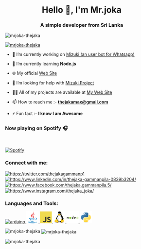 

<h1 align="center">Hello 👋, I'm Mr.joka</h1>
<h3 align="center">A simple developer from Sri Lanka</h3>

<p align="left"> <img src="https://komarev.com/ghpvc/?username=mrjoka-thejaka&label=Profile%20views&color=0e75b6&style=flat" alt="mrjoka-thejaka" /> </p>

<p align="left"> <a href="https://github.com/ryo-ma/github-profile-trophy"><img src="https://github-profile-trophy.vercel.app/?username=mrjoka-thejaka" alt="mrjoka-thejaka" /></a> </p>


- 🔭 I’m currently working on [Mizuki (an user bot for Whatsapp)](https://mizuki.cf/)

- 🌱 I’m currently learning **Node.js**

- 🌐 My official [Web Site](https://joka.cf/)

- 🤝 I’m looking for help with [Mizuki Project](https://mizuki.cf/)

- 👨‍💻 All of my projects are available at [My Web Site](https://joka.cf/)

- 📫 How to reach me :- **thejakamax@gmail.com**

- ⚡ Fun fact :- **I know I am Awesome**

### Now playing on Spotify 🎧


<tr>
<td width="500%">

&nbsp; <br>

[![Spotify](https://novatorem-mrjoka-thejaka.vercel.app/api/spotify)](https://joka.cf)

</td>
<td width="500%">

<h3 align="left">Connect with me:</h3>
<p align="left">
<a href="https://twitter.com/thejakagammanp1" target="blank"><img align="center" src="https://raw.githubusercontent.com/rahuldkjain/github-profile-readme-generator/master/src/images/icons/Social/twitter.svg" alt="https://twitter.com/thejakagammanp1" height="30" width="40" /></a>
<a href="https://linkedin.com/in/thejaka-gammanpila-0839b3204/" target="blank"><img align="center" src="https://raw.githubusercontent.com/rahuldkjain/github-profile-readme-generator/master/src/images/icons/Social/linked-in-alt.svg" alt="https://www.linkedin.com/in/thejaka-gammanpila-0839b3204/" height="30" width="40" /></a>
<a href="https://fb.com//thejaka.gammanpila.5/" target="blank"><img align="center" src="https://raw.githubusercontent.com/rahuldkjain/github-profile-readme-generator/master/src/images/icons/Social/facebook.svg" alt="https://www.facebook.com/thejaka.gammanpila.5/" height="30" width="40" /></a>
<a href="https://instagram.com/" target="blank"><img align="center" src="https://raw.githubusercontent.com/rahuldkjain/github-profile-readme-generator/master/src/images/icons/Social/instagram.svg" alt="https://www.instagram.com/thejaka_joka/" height="30" width="40" /></a>
</p>

<h3 align="left">Languages and Tools:</h3>
<p align="left"> <a href="https://www.arduino.cc/" target="_blank"> <img src="https://cdn.worldvectorlogo.com/logos/arduino-1.svg" alt="arduino" width="40" height="40"/> </a> <a href="https://www.java.com" target="_blank"> <img src="https://raw.githubusercontent.com/devicons/devicon/master/icons/java/java-original.svg" alt="java" width="40" height="40"/> </a> <a href="https://developer.mozilla.org/en-US/docs/Web/JavaScript" target="_blank"> <img src="https://raw.githubusercontent.com/devicons/devicon/master/icons/javascript/javascript-original.svg" alt="javascript" width="40" height="40"/> </a> <a href="https://www.linux.org/" target="_blank"> <img src="https://raw.githubusercontent.com/devicons/devicon/master/icons/linux/linux-original.svg" alt="linux" width="40" height="40"/> </a> <a href="https://nodejs.org" target="_blank"> <img src="https://raw.githubusercontent.com/devicons/devicon/master/icons/nodejs/nodejs-original-wordmark.svg" alt="nodejs" width="40" height="40"/> </a> <a href="https://www.python.org" target="_blank"> <img src="https://raw.githubusercontent.com/devicons/devicon/master/icons/python/python-original.svg" alt="python" width="40" height="40"/> </a> </p>

<p><img align="left" src="https://github-readme-stats.vercel.app/api/top-langs?username=mrjoka-thejaka&show_icons=true&locale=en&layout=compact" alt="mrjoka-thejaka" /></p>

<p>&nbsp;<img align="center" src="https://github-readme-stats.vercel.app/api?username=mrjoka-thejaka&show_icons=true&locale=en" alt="mrjoka-thejaka" /></p>

<p><img align="center" src="https://github-readme-streak-stats.herokuapp.com/?user=mrjoka-thejaka&" alt="mrjoka-thejaka" /></p>













